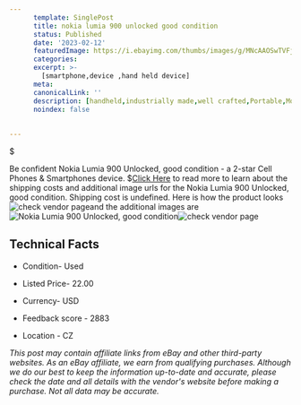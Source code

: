 ```yaml
---
      template: SinglePost
      title: nokia lumia 900 unlocked good condition
      status: Published
      date: '2023-02-12'
      featuredImage: https://i.ebayimg.com/thumbs/images/g/MNcAAOSwTVFjT-04/s-l225.jpg
      categories: 
      excerpt: >-
        [smartphone,device ,hand held device]
      meta:
      canonicalLink: ''
      description: [handheld,industrially made,well crafted,Portable,Mobile,Compact,Convenient,Lightweight,Maneuverable,Man-portable,Miniature,Carriable,Hand-held,Light,Holdable,Transportable,Mobile device,Pocket-sized,On-the-go,Wireless,Cordless,Compact size,Convenient size, smartphone,device ,hand held device]
      noindex: false
      
        
---
```

$

Be confident Nokia Lumia 900 Unlocked, good condition - a 2-star Cell Phones & Smartphones device.
$[Click Here](https://www.ebay.com/itm/165732433131?hash=item26966c3ceb%3Ag%3AMNcAAOSwTVFjT-04&mkevt=1&mkcid=1&mkrid=711-53200-19255-0&campid=%253CePNCampaignId%253E&customid=%253CreferenceId%253E&toolid=10049) to read more to learn about the shipping costs and additional image urls for the Nokia Lumia 900 Unlocked, good condition. Shipping cost is undefined. Here is how the product looks ![check vendor page](https://i.ebayimg.com/thumbs/images/g/MNcAAOSwTVFjT-04/s-l225.jpg)and the additional images are![Nokia Lumia 900 Unlocked, good condition](https://i.ebayimg.com/images/g/MNcAAOSwTVFjT-04/s-l1600.jpg)![check vendor page](https://origin-galleryplus.ebayimg.com/ws/web/165732433131_2_0_1/225x225.jpg,https://origin-galleryplus.ebayimg.com/ws/web/165732433131_3_0_1/225x225.jpg)



 ## Technical Facts 



     
      

 - Condition- Used 


      

 - Listed Price- 22.00 


      

 - Currency- USD 


      

 - Feedback score - 2883 


      

 - Location - CZ 


      
      

 *_This post may contain affiliate links from eBay and other third-party websites. As an eBay affiliate, we earn from qualifying purchases. Although we do our best to keep the information up-to-date and accurate, please check the date and all details with the vendor's website before making a purchase. Not all data may be accurate._*






